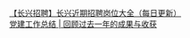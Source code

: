   
[【长兴招聘】长兴近期招聘岗位大全（每日更新）](http://www.dianyue.me/archives/951/z72u7ovpijljhr9r/)  
[党建工作总结 | 回顾过去一年的成果与收获](http://www.dianyue.me/archives/697/9ivwikpbsouwfxf3/)
